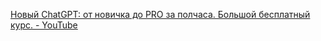 [Новый ChatGPT: от новичка до PRO за полчаса. Большой бесплатный курс. - YouTube](https://youtu.be/rcFKdG6P_ww)
